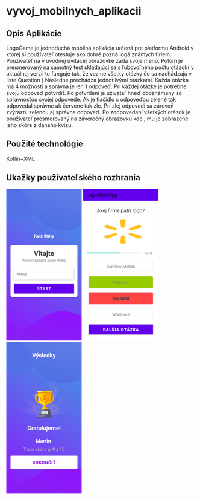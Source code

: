# vyvoj_mobilnych_aplikacii
## Opis Aplikácie
LogoGame je jednoduchá mobilná aplikácia určená pre platformu Android v ktorej si používateľ otestuje ako dobré pozná logá známych firiem. Používateľ na v úvodnej uvítacej obrazovke zadá svoje meno. Potom je presmerovaný na samotný test skladajúci sa s   ľubovoľného počtu otázok( v aktuálnej verzii to funguje tak, že vezme všetky otázky čo sa nachádzajú v liste Question ) Následne prechádza jednotlivými otázkami. Každá otázka má 4 možnosti a správna je len 1 odpoveď. Pri každej otázke je potrebne svoju odpoveď potvrdiť. Po potvrdení je užívateľ hneď oboznámený so správnosťou svojej odpovede. Ak je tlačidlo s odpoveďou zelené tak odpovedal správne ak červene tak zle. Pri zlej odpovedi sa zároveň zvýrazni zelenou aj správna odpoveď. Po zodpovedaní všetkých otázok je používateľ presmerovaný na záverečný obrazovku kde , mu je zobrazené jeho skóre z daného kvízu.
## Použité technológie
Kotlin+XML

## Ukažky používateľského rozhrania
<p float="left">
  <img src="https://github.com/martinjankech/vyvoj_mobilnych_aplikacii/blob/master/pouzivatelske%20rozhranie%20fotky/Screenshot_20230124-213539_LogosQuizApp.jpg" width="200",height="400" />
  <img src="https://github.com/martinjankech/vyvoj_mobilnych_aplikacii/blob/master/pouzivatelske%20rozhranie%20fotky/Screenshot_20230124-213646_LogosQuizApp.jpg" width="200",height="400" /> 
  <img src="https://github.com/martinjankech/vyvoj_mobilnych_aplikacii/blob/master/pouzivatelske%20rozhranie%20fotky/Screenshot_20230124-213712_LogosQuizApp.jpg" width="200",height="400" />
</p>


